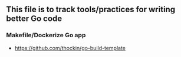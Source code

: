 ## This file is to track tools/practices for writing better Go code

### Makefile/Dockerize Go app
- https://github.com/thockin/go-build-template
